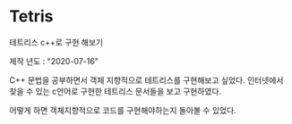 # Tetris
테트리스 c++로 구현 해보기

제작 년도 : "2020-07-16"

C++ 문법을 공부하면서 객체 지향적으로 테트리스를 구현해보고 싶었다.
인터넷에서 찾을 수 있는 c언어로 구현한 테트리스 문서들을 보고 구현하였다.

어떻게 하면 객체지향적으로 코드를 구현해야하는지 돌아볼 수 있었다.
